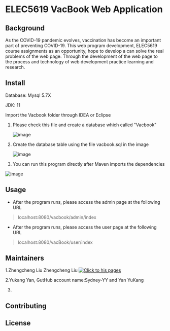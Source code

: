 # ELEC5619 VacBook Web Application

## Background

As the COVID-19 pandemic evolves, vaccination has become an important part of preventing COVID-19. This web program development, ELEC5619 course assignments as an opportunity, hope to develop a can solve the real problems of the web page. Through the development of the web page to the process and technology of web development practice learning and research.  

## Install

Database: Mysql 5.7X

JDK: 11



Import the Vacbook folder through IDEA or Eclipse  

1. Please check this file and create a database which called "Vacbook"

   ![image](https://github.com/reneeli0223/Group45md5/blob/master/src/main/resources/static/readme/image-20211018220842085.png)

2. Create the database table using the file vacbook.sql in the image

   ![image](https://github.com/reneeli0223/Group45md5/blob/master/src/main/resources/static/readme/image-20211018214934823.png)

3. You can run this program directly after Maven imports the dependencies

![image](https://github.com/reneeli0223/Group45md5/blob/master/src/main/resources/static/readme/image-20211018215916563.png)

## Usage

- After the program runs, please access the admin page at the following URL

> localhost:8080/vacbook/admin/index

- After the program runs, please access the user page at the following URL

> localhost:8080/vacBook/user/index



## Maintainers

1.Zhengcheng Liu Zhengcheng Liu [![Click to his pages](https://avatars.githubusercontent.com/u/48581600?s=96&v=4 "title")](https://github.com/orange711)


2.Yukang Yan, GutHub account name:Sydney-YY and Yan YuKang

3.

## Contributing

## License



